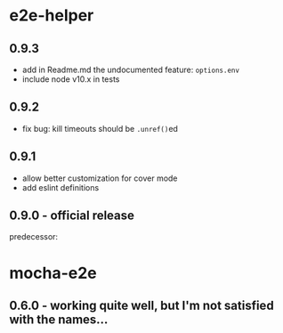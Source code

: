 e2e-helper
==========
## 0.9.3
  - add in Readme.md the undocumented feature: `options.env`
  - include node v10.x in tests

## 0.9.2
  - fix bug: kill timeouts should be `.unref()`ed

## 0.9.1
  - allow better customization for cover mode
  - add eslint definitions

## 0.9.0 - official release

predecessor:

mocha-e2e
==========

## 0.6.0 - working quite well, but I'm not satisfied with the names...
